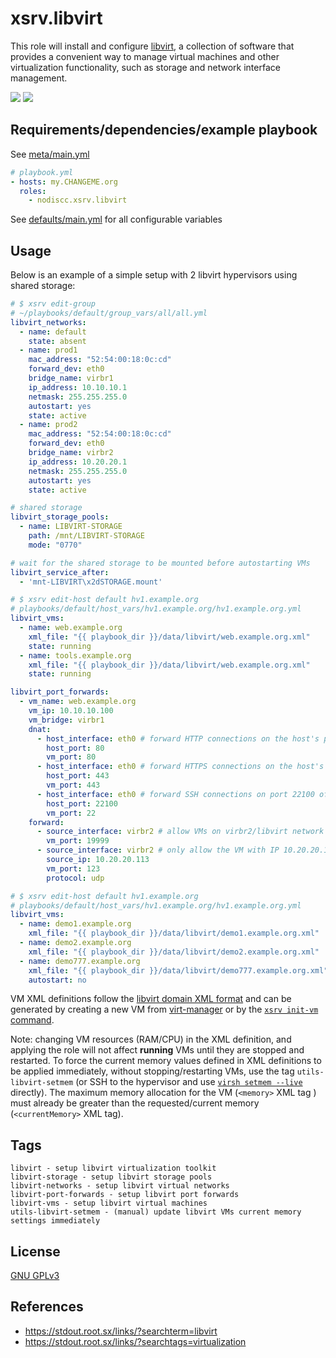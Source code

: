 # xsrv.libvirt

This role will install and configure [libvirt](https://en.wikipedia.org/wiki/Libvirt), a collection of software that provides a convenient way to manage virtual machines and other virtualization functionality, such as storage and network interface management.

[![](https://gitlab.com/nodiscc/toolbox/-/raw/master/DOC/SCREENSHOTS/KLtl38W.png)](https://gitlab.com/nodiscc/toolbox/-/raw/master/DOC/SCREENSHOTS/AbZkpvF.png)
[![](https://gitlab.com/nodiscc/toolbox/-/raw/master/DOC/SCREENSHOTS/aZ6rtn3.png)](https://gitlab.com/nodiscc/toolbox/-/raw/master/DOC/SCREENSHOTS/XNCGMBr.png)

## Requirements/dependencies/example playbook

See [meta/main.yml](meta/main.yml)

```yaml
# playbook.yml
- hosts: my.CHANGEME.org
  roles:
    - nodiscc.xsrv.libvirt
```

See [defaults/main.yml](defaults/main.yml) for all configurable variables

## Usage

Below is an example of a simple setup with 2 libvirt hypervisors using shared storage:

```yaml
# $ xsrv edit-group
# ~/playbooks/default/group_vars/all/all.yml
libvirt_networks:
  - name: default
    state: absent
  - name: prod1
    mac_address: "52:54:00:18:0c:cd"
    forward_dev: eth0
    bridge_name: virbr1
    ip_address: 10.10.10.1
    netmask: 255.255.255.0
    autostart: yes
    state: active
  - name: prod2
    mac_address: "52:54:00:18:0c:cd"
    forward_dev: eth0
    bridge_name: virbr2
    ip_address: 10.20.20.1
    netmask: 255.255.255.0
    autostart: yes
    state: active

# shared storage
libvirt_storage_pools:
  - name: LIBVIRT-STORAGE
    path: /mnt/LIBVIRT-STORAGE
    mode: "0770"

# wait for the shared storage to be mounted before autostarting VMs
libvirt_service_after:
  - 'mnt-LIBVIRT\x2dSTORAGE.mount'
```

```yaml
# $ xsrv edit-host default hv1.example.org
# playbooks/default/host_vars/hv1.example.org/hv1.example.org.yml
libvirt_vms:
  - name: web.example.org
    xml_file: "{{ playbook_dir }}/data/libvirt/web.example.org.xml"
    state: running
  - name: tools.example.org
    xml_file: "{{ playbook_dir }}/data/libvirt/web.example.org.xml"
    state: running

libvirt_port_forwards:
  - vm_name: web.example.org
    vm_ip: 10.10.10.100
    vm_bridge: virbr1
    dnat:
      - host_interface: eth0 # forward HTTP connections on the host's public interface to this VM
        host_port: 80
        vm_port: 80
      - host_interface: eth0 # forward HTTPS connections on the host's public interface to this VM
        host_port: 443
        vm_port: 443
      - host_interface: eth0 # forward SSH connections on port 22100 of the host's public interface to this VM on port 22
        host_port: 22100
        vm_port: 22
    forward:
      - source_interface: virbr2 # allow VMs on virbr2/libvirt network prod2 to access netdata on this VM
        vm_port: 19999
      - source_interface: virbr2 # only allow the VM with IP 10.20.20.113 on virbr2/libvirt network prod2 to access port udp/123 on this VM
        source_ip: 10.20.20.113
        vm_port: 123
        protocol: udp
```

```yaml
# $ xsrv edit-host default hv1.example.org
# playbooks/default/host_vars/hv1.example.org/hv1.example.org.yml
libvirt_vms:
  - name: demo1.example.org
    xml_file: "{{ playbook_dir }}/data/libvirt/demo1.example.org.xml"
  - name: demo2.example.org
    xml_file: "{{ playbook_dir }}/data/libvirt/demo2.example.org.xml"
  - name: demo777.example.org
    xml_file: "{{ playbook_dir }}/data/libvirt/demo777.example.org.xml"
    autostart: no
```

VM XML definitions follow the [libvirt domain XML format](https://libvirt.org/formatdomain.html) and can be generated by creating a new VM from [virt-manager](https://xsrv.readthedocs.io/en/latest/appendices/virt-manager.html) or by the [`xsrv init-vm` command](https://xsrv.readthedocs.io/en/latest/appendices/debian.html#automated-from-a-vm-template).

Note: changing VM resources (RAM/CPU) in the XML definition, and applying the role will not affect **running** VMs until they are stopped and restarted. To force the current memory values defined in XML definitions to be applied immediately, without stopping/restarting VMs, use the tag `utils-libvirt-setmem` (or SSH to the hypervisor and use [`virsh setmem --live`](https://manpages.debian.org/bullseye-backports/libvirt-clients/virsh.1.en.html#setmem) directly). The maximum memory allocation for the VM (`<memory>` XML tag ) must already be greater than the requested/current memory (`<currentMemory>` XML tag).


## Tags

<!--BEGIN TAGS LIST-->
```
libvirt - setup libvirt virtualization toolkit
libvirt-storage - setup libvirt storage pools
libvirt-networks - setup libvirt virtual networks
libvirt-port-forwards - setup libvirt port forwards
libvirt-vms - setup libvirt virtual machines
utils-libvirt-setmem - (manual) update libvirt VMs current memory settings immediately
```
<!--END TAGS LIST-->


## License

[GNU GPLv3](../../LICENSE)

## References

- https://stdout.root.sx/links/?searchterm=libvirt
- https://stdout.root.sx/links/?searchtags=virtualization

